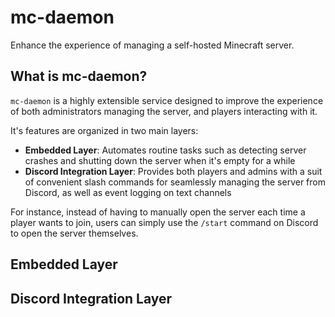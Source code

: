 # mc-daemon
Enhance the experience of managing a self-hosted Minecraft server.

## What is mc-daemon?

`mc-daemon` is a highly extensible service designed to improve the experience of both administrators managing the server, and players interacting with it.

It's features are organized in two main layers:
- **Embedded Layer**: Automates routine tasks such as detecting server crashes and shutting down the server when it's empty for a while
- **Discord Integration Layer**: Provides both players and admins with a suit of convenient slash commands for seamlessly managing the server from Discord, as well as event logging on text channels

For instance, instead of having to manually open the server each time a player wants to join, users can simply use the `/start` command on Discord to open the server themselves.

## Embedded Layer
## Discord Integration Layer

